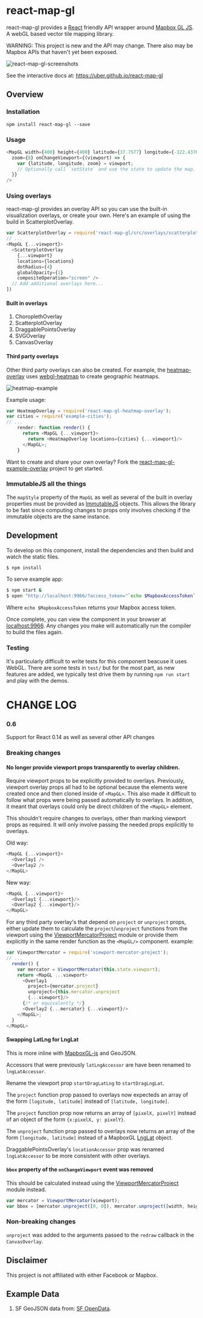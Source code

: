 # react-map-gl

react-map-gl provides a [React](http://facebook.github.io/react/) friendly
API wrapper around [Mapbox GL JS](https://www.mapbox.com/mapbox-gl-js/). A webGL
based vector tile mapping library.

WARNING: This project is new and the API may change. There also may be Mapbox
APIs that haven't yet been exposed.

![react-map-gl-screenshots](https://cloud.githubusercontent.com/assets/499192/11028165/49f41da2-86bc-11e5-85eb-9279621ef971.png)

See the interactive docs at: https://uber.github.io/react-map-gl

## Overview

### Installation

```
npm install react-map-gl --save
```

### Usage

````js
<MapGL width={400} height={400} latitude={37.7577} longitude={-122.4376}
  zoom={8} onChangeViewport={(viewport) => {
    var {latitude, longitude, zoom} = viewport;
    // Optionally call `setState` and use the state to update the map.
  }}
/>
````

### Using overlays

react-map-gl provides an overlay API so you can use the built-in visualization
overlays, or create your own. Here's an example of using the build in
ScatterplotOverlay.

````js
var ScatterplotOverlay = require('react-map-gl/src/overlays/scatterplot.react');
// ...
<MapGL {...viewport}>
  <ScatterplotOverlay
    {...viewport}
    locations={locations}
    dotRadius={4}
    globalOpacity={1}
    compositeOperation="screen" />
  // Add additional overlays here...
])
````

#### Built in overlays

1. ChoroplethOverlay
2. ScatterplotOverlay
3. DraggablePointsOverlay
4. SVGOverlay
5. CanvasOverlay

#### Third party overlays

Other third party overlays can also be created. For example, the
[heatmap-overlay](https://github.com/vicapow/react-map-gl-heatmap-overlay) uses
[webgl-heatmap](https://github.com/vicapow/webgl-heatmap) to create geographic
heatmaps.

![heatmap-example](https://cloud.githubusercontent.com/assets/499192/11028150/33f34640-86bc-11e5-9678-3fa1798394d5.gif)

Example usage:

````js
var HeatmapOverlay = require('react-map-gl-heatmap-overlay');
var cities = require('example-cities');
// ...
    render: function render() {
      return <MapGL {...viewport}>
        return <HeatmapOverlay locations={cities} {...viewport}/>
      </MapGL>;
    }
````

Want to create and share your own overlay? Fork the
[react-map-gl-example-overlay](https://github.com/vicapow/react-map-gl-example-overlay)
project to get started.


### ImmutableJS all the things

The `mapStyle` property of the `MapGL` as well as several of the built in
overlay properties must be provided as
[ImmutableJS](https://facebook.github.io/immutable-js/) objects. This allows
the library to be fast since computing changes to props only involves checking
if the immutable objects are the same instance.


## Development

To develop on this component, install the dependencies and then build and watch
the static files.

```bash
$ npm install
```

To serve example app:

```bash
$ npm start &
$ open "http://localhost:9966/?access_token="`echo $MapboxAccessToken`
```

Where `echo $MapboxAccessToken` returns your Mapbox access token.

Once complete, you can view the component in your browser at
[localhost:9966](http://localhost:9966). Any changes you make will automatically
run the compiler to build the files again.

### Testing

It's particularly difficult to write tests for this component beacuse it uses WebGL. There are some tests in `test/` but for the most part, as new features are added, we typically test drive them by running `npm run start` and play with the demos.

# CHANGE LOG

### 0.6

Support for React 0.14 as well as several other API changes

### Breaking changes

#### No longer provide viewport props transparently to overlay children.

Require viewport props to be explicitly provided to overlays. Previously,
viewport overlay props all had to be optional because the elements were created
once and then cloned inside of `<MapGL>`. This also made it difficult to follow
what props were being passed automatically to overlays. In addition, it meant
that overlays could only be direct children of the `<MapGL>` element.

This shouldn't require changes to overlays, other than marking viewport props
as required. It will only involve passing the needed props explicitly to
overlays.

Old way:

```js
<MapGL {...viewport}>
  <Overlay1 />
  <Overlay2 />
</MapGL>
```

New way:

```js
<MapGL {...viewport}>
  <Overlay1 {...viewport}/>
  <Overlay2 {...viewport}/>
</MapGL>
```

For any third party overlay's that depend on `project` or `unproject` props,
either update them to calculate the `project`/`unproject` functions from the
viewport using the [ViewportMercatorProject](github.com/uber-common/viewport-mercator-project) module or provide them explicitly in the same render function as the
`<MapGL/>` component. example:

```js
var ViewportMercator = require('viewport-mercator-project');
// ...
  render() {
    var mercator = ViewportMercator(this.state.viewport);
    return <MapGL ...viewport>
      <Overlay1
        project={mercator.project}
        unproject={this.mercator.unproject
        {...viewport}/>
      {/* or equivalently */}
      <Overlay2 {...mercator} {...viewport}/>
    </MapGL>;
  }
</MapGL>
```

#### Swapping LatLng for LngLat

This is more inline with
[MapboxGL-js](https://github.com/mapbox/mapbox-gl-js/pull/1433) and GeoJSON.

Accessors that were previously `latLngAccessor` are have been renamed to
`lngLatAccessor`.

Rename the viewport prop `startDragLatLng` to `startDragLngLat`.

The `project` function prop passed to overlays now expecteds an array of
the form `[logitude, latitude]` instead of `[latitude, longitude]`.

The `project` function prop now returns an array of `[pixelX, pixelY]` instead
of an object of the form `{x:pixelX, y: pixelY}`.

The `unproject` function prop passed to overlays now returns an array of
the form `[longitude, latitude]` instead of a MapboxGL
[LngLat](https://www.mapbox.com/mapbox-gl-js/api/#LngLat) object.

DraggablePointsOverlay's `locationAccessor` prop was renamed `lngLatAccessor`
to be more consistent with other overlays.

#### `bbox` property of the `onChangeViewport` event was removed

This should be calculated instead using the [ViewportMercatorProject](github.com/uber-common/viewport-mercator-project) module instead.

```js
var mercator = ViewportMercator(viewport);
var bbox = [mercator.unproject([0, 0]), mercator.unproject([width, height])];
```

### Non-breaking changes

`unproject` was added to the arguments passed to the `redraw` callback in the
`CanvasOverlay`.


## Disclaimer

This project is not affiliated with either Facebook or Mapbox.

## Example Data

1. SF GeoJSON data from: [SF OpenData](http://data.sfgov.org).
